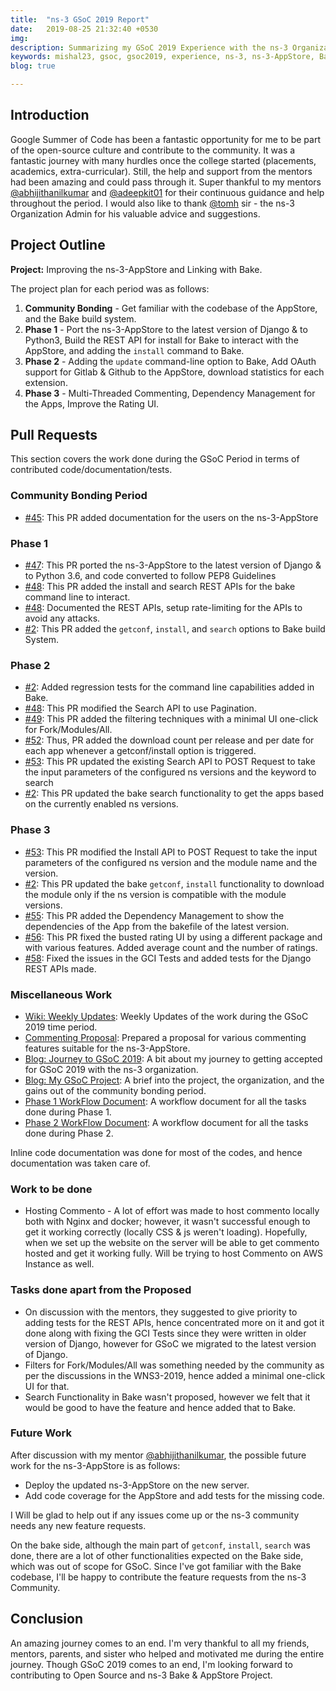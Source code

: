 ```yaml
---
title:  "ns-3 GSoC 2019 Report"
date:   2019-08-25 21:32:40 +0530
img:
description: Summarizing my GSoC 2019 Experience with the ns-3 Organization and my mentors. 
keywords: mishal23, gsoc, gsoc2019, experience, ns-3, ns-3-AppStore, Bake, open-source
blog: true

---
```


## Introduction

Google Summer of Code has been a fantastic opportunity for me to be part of the open-source culture and contribute to the community. It was a fantastic journey with many hurdles once the college started (placements, academics, extra-curricular). Still, the help and support from the mentors had been amazing and could pass through it. Super thankful to my mentors [@abhijithanilkumar](https://github.com/abhijithanilkumar/) and [@adeepkit01](https://github.com/adeepkit01) for their continuous guidance and help throughout the period. I would also like to thank [@tomh](http://www.tomh.org/) sir - the ns-3 Organization Admin for his valuable advice and suggestions.

## Project Outline

**Project:** Improving the ns-3-AppStore and Linking with Bake.

The project plan for each period was as follows:

1. **Community Bonding** - Get familiar with the codebase of the AppStore, and the Bake build system.
2. **Phase 1** - Port the ns-3-AppStore to the latest version of Django & to Python3, Build the REST API for install for Bake to interact with the AppStore, and adding the `install` command to Bake.
3. **Phase 2** - Adding the `update` command-line option to Bake, Add OAuth support for Gitlab & Github to the AppStore, download statistics for each extension.
4. **Phase 3** - Multi-Threaded Commenting, Dependency Management for the Apps, Improve the Rating UI.

## Pull Requests

This section covers the work done during the GSoC Period in terms of contributed code/documentation/tests.

### Community Bonding Period

- [#45](https://github.com/abhijithanilkumar/ns-3-AppStore/pull/45): This PR added documentation for the users on the ns-3-AppStore

### Phase 1

- [#47](https://github.com/abhijithanilkumar/ns-3-AppStore/pull/47): This PR ported the ns-3-AppStore to the latest version of Django & to Python 3.6, and code converted to follow PEP8 Guidelines
- [#48](https://github.com/abhijithanilkumar/ns-3-AppStore/pull/48): This PR added the install and search REST APIs for the bake command line to interact.
- [#48](https://github.com/abhijithanilkumar/ns-3-AppStore/pull/48): Documented the REST APIs, setup rate-limiting for the APIs to avoid any attacks.
- [#2](https://gitlab.com/nsnam/bake/merge_requests/2): This PR added the `getconf`, `install`, and `search` options to Bake build System.

### Phase 2

- [#2](https://gitlab.com/nsnam/bake/merge_requests/2): Added regression tests for the command line capabilities added in Bake.
- [#48](https://github.com/abhijithanilkumar/ns-3-AppStore/pull/48): This PR modified the Search API to use Pagination.
- [#49](https://github.com/abhijithanilkumar/ns-3-AppStore/pull/49): This PR added the filtering techniques with a minimal UI one-click for Fork/Modules/All.
- [#52](https://github.com/abhijithanilkumar/ns-3-AppStore/pull/52): Thus, PR added the download count per release and per date for each app whenever a getconf/install option is triggered.
- [#53](https://github.com/abhijithanilkumar/ns-3-AppStore/pull/53): This PR updated the existing Search API to POST Request to take the input parameters of the configured ns versions and the keyword to search
- [#2](https://gitlab.com/nsnam/bake/merge_requests/2): This PR updated the bake search functionality to get the apps based on the currently enabled ns versions. 

### Phase 3

- [#53](https://github.com/abhijithanilkumar/ns-3-AppStore/pull/53): This PR modified the Install API to POST Request to take the input parameters of the configured ns version and the module name and the version.
- [#2](https://gitlab.com/nsnam/bake/merge_requests/2): This PR updated the bake `getconf`, `install` functionality to download the module only if the ns version is compatible with the module versions.
- [#55](https://github.com/abhijithanilkumar/ns-3-AppStore/pull/55): This PR added the Dependency Management to show the dependencies of the App from the bakefile of the latest version.
- [#56](https://github.com/abhijithanilkumar/ns-3-AppStore/pull/56): This PR fixed the busted rating UI by using a different package and with various features. Added average count and the number of ratings.
- [#58](https://github.com/abhijithanilkumar/ns-3-AppStore/pull/58): Fixed the issues in the GCI Tests and added tests for the Django REST APIs made.

### Miscellaneous Work

- [Wiki: Weekly Updates](https://www.nsnam.org/wiki/GSOC2019AppStore): Weekly Updates of the work during the GSoC 2019 time period.
- [Commenting Proposal](https://docs.google.com/document/d/1GBUEQYbSuYFPxoKXJLZaqhRlh0xkNwizFPmNVWEmi5Y/edit?usp=sharing): Prepared a proposal for various commenting features suitable for the ns-3-AppStore.
- [Blog: Journey to GSoC 2019](https://mishal23.github.io/journey-to-gsoc-2019/): A bit about my journey to getting accepted for GSoC 2019 with the ns-3 organization. 
- [Blog: My GSoC Project](https://mishal23.github.io/my-gsoc-project/): A brief into the project, the organization, and the gains out of the community bonding period.
- [Phase 1 WorkFlow Document](https://docs.google.com/document/d/1urES5k0sJl24u2RE7dkpNdGaISCSvdvEKEDp5h5lYgA/edit?usp=sharing): A workflow document for all the tasks done during Phase 1.
- [Phase 2 WorkFlow Document](https://docs.google.com/document/d/1PXJUNT2Er2s8jyFOE2VeAjlXGl7ZwUoQFuryH5VYfBE/edit?usp=sharing): A workflow document for all the tasks done during Phase 2.

Inline code documentation was done for most of the codes, and hence documentation was taken care of.

### Work to be done

- Hosting Commento - A lot of effort was made to host commento locally both with Nginx and docker; however, it wasn't successful enough to get it working correctly (locally CSS & js weren't loading). Hopefully, when we set up the website on the server will be able to get commento hosted and get it working fully. Will be trying to host Commento on AWS Instance as well.

### Tasks done apart from the Proposed

- On discussion with the mentors, they suggested to give priority to adding tests for the REST APIs, hence concentrated more on it and got it done along with fixing the GCI Tests since they were written in older version of Django, however for GSoC we migrated to the latest version of Django.
- Filters for Fork/Modules/All was something needed by the community as per the discussions in the WNS3-2019, hence added a minimal one-click UI for that.
- Search Functionality in Bake wasn't proposed, however we felt that it would be good to have the feature and hence added that to Bake.

### Future Work

After discussion with my mentor [@abhijithanilkumar](https://github.com/abhijithanilkumar/), the possible future work for the ns-3-AppStore is as follows:
- Deploy the updated ns-3-AppStore on the new server.
- Add code coverage for the AppStore and add tests for the missing code.

I Will be glad to help out if any issues come up or the ns-3 community needs any new feature requests.

On the bake side, although the main part of `getconf`, `install`, `search` was done, there are a lot of other functionalities expected on the Bake side, which was out of scope for GSoC. Since I've got familiar with the Bake codebase, I'll be happy to contribute the feature requests from the ns-3 Community.

## Conclusion

An amazing journey comes to an end. I'm very thankful to all my friends, mentors, parents, and sister who helped and motivated me during the entire journey. Though GSoC 2019 comes to an end, I'm looking forward to contributing to Open Source and ns-3 Bake & AppStore Project.
